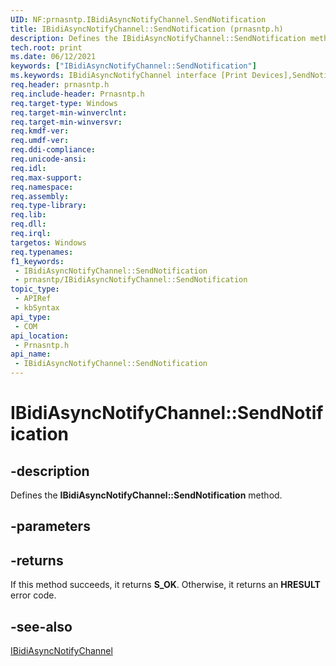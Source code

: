 ```yaml
---
UID: NF:prnasntp.IBidiAsyncNotifyChannel.SendNotification
title: IBidiAsyncNotifyChannel::SendNotification (prnasntp.h)
description: Defines the IBidiAsyncNotifyChannel::SendNotification method.
tech.root: print
ms.date: 06/12/2021
keywords: ["IBidiAsyncNotifyChannel::SendNotification"]
ms.keywords: IBidiAsyncNotifyChannel interface [Print Devices],SendNotification method, IBidiAsyncNotifyChannel.SendNotification, IBidiAsyncNotifyChannel::SendNotification, SendNotification, SendNotification method [Print Devices], SendNotification method [Print Devices],IBidiAsyncNotifyChannel interface, print.ibidiasyncnotifychannel_sendnotification, prnasntp/IBidiAsyncNotifyChannel::SendNotification
req.header: prnasntp.h
req.include-header: Prnasntp.h
req.target-type: Windows
req.target-min-winverclnt: 
req.target-min-winversvr: 
req.kmdf-ver: 
req.umdf-ver: 
req.ddi-compliance: 
req.unicode-ansi: 
req.idl: 
req.max-support: 
req.namespace: 
req.assembly: 
req.type-library: 
req.lib: 
req.dll: 
req.irql: 
targetos: Windows
req.typenames: 
f1_keywords:
 - IBidiAsyncNotifyChannel::SendNotification
 - prnasntp/IBidiAsyncNotifyChannel::SendNotification
topic_type:
 - APIRef
 - kbSyntax
api_type:
 - COM
api_location:
 - Prnasntp.h
api_name:
 - IBidiAsyncNotifyChannel::SendNotification
---
```


# IBidiAsyncNotifyChannel::SendNotification

## -description

Defines the **IBidiAsyncNotifyChannel::SendNotification** method.

## -parameters

## -returns

If this method succeeds, it returns **S_OK**. Otherwise, it returns an **HRESULT** error code.

## -see-also

[IBidiAsyncNotifyChannel](/windows-hardware/drivers/ddi/prnasntp/nn-prnasntp-ibidiasyncnotifychannel)
